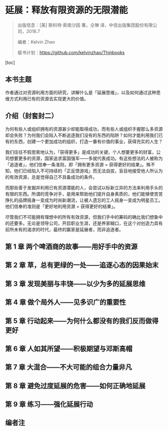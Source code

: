 # 延展：释放有限资源的无限潜能

>  出版信息：[美] 斯科特·索南沙因 著，仝琳 译，中信出版集团股份有限公司，2018.7
>
> 编者：Kelvin Zhao
>
> 瘦书计划：https://github.com/kelvinzhao/Thinbooks

[toc]

## 本书主题

作者通过对资源利用方面的研究，讲解什么是「延展思维」，以及如何通过这种思维方式利用已有的资源去实现更大的价值。

## 介绍（封套封二）

为何有些人或组织拥有的资源甚少却能取得成功，而有些人或组织手握那么多资源却会失败？为何我们会陷入不断追逐我们没有的东西的陷阱？如何才能利用我们已有的东西，创建一个更加成功的组织，打造一番有价值的事业，获得充实的人生？

我们往往不假思索地认为，「获得更多」是成功的关键，个人想要更多的财富，公司想要更多的资源，国家追求富国强军——多就代表成功。有这些想法的人被称为「追逐者」，他们信奉一条准则，即「拥有更多资源 = 获得更好的结果」。殊不知，他们已经陷入不可持续的「正反馈游戏」而无法自拔，盲目地接受他人所认为的有效资源，总是觉得自己不具备成功的条件。

而那些善于发掘并利用已有资源潜能的人，会尝试以标新立异的方法来利用手头的有限的东西。所谓的竞争对手，是用来帮助他们提升自身素质的，他们能够使苦苦挣扎的品牌摇身一变成为时尚新潮流，让被人遗忘的工人摇身一变成为明星员工。他们信奉的准则是「更好地利用资源 = 获得更好的结果」。

尽管我们不可能拥有理想中的所有有效资源，但我们手中的筹码的确比我们想象中的还要多。无论是领导公司，开启职业生涯，还是养家糊口，在这个对创造力具有前所未有的渴求的时代，最终的赢家是延展者，而非追逐者。

## 第 1 章 两个啤酒商的故事——用好手中的资源

## 第 2 章 草，总有更绿的一处——追逐心态的因果始末

## 第 3 章 发现美丽与丰饶——以少为多的延展思维

## 第 4 章 做个局外人——见多识广的重要性

## 第 5 章 行动起来——为何什么都没有的我们反而做得更好

## 第 6 章 人如其所望——积极期望与邓斯高帽

## 第 7 章 大混合——不大可能的组合力量非凡

## 第 8 章 避免过度延展的危害——如何正确地延展

## 第 9 章 练习——强化延展行动



## 编者注

[^1]: 注脚示例